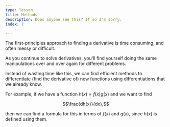 ```yaml
---
type: lesson
title: Methods
description: Does anyone see this? If so I'm sorry.
index: 7

---
```


The first-principles approach to finding a derivative is time consuming, and often messy or difficult.

As you continue to solve derivatives, you'll find yourself doing the same manipulations over and over again for different problems.

Instead of wasting time like this, we can find efficient methods to differentiate (find the derivative of) new functions using differentiations that we already know.

For example, if we have a function $h(x) ={f(x)}{g(x)}$ and we want to find

$$\frac{dh(x)}{dx}​,$$

then we can find a formula for this in terms of $f(x)$ and $g(x)$, since $h(x)$ is defined using them.
<!--stackedit_data:
eyJoaXN0b3J5IjpbLTE5OTY4NjEzMTNdfQ==
-->